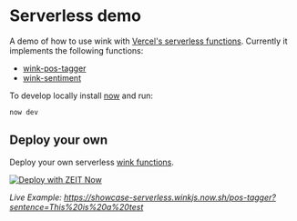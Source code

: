 # Serverless demo

A demo of how to use wink with [Vercel's serverless functions](https://zeit.co/docs/v2/serverless-functions/introduction). Currently it implements the following functions:

* [wink-pos-tagger](https://showcase-serverless.winkjs.now.sh/pos-tagger?sentence=He%20is%20trying%20to%20fish%20for%20fish%20in%20the%20lake.)
* [wink-sentiment](https://showcase-serverless.now.sh/twitter-sentiment?hashtag=gamedev)

To develop locally install [now](https://zeit.co/download) and run:
```
now dev
```

## Deploy your own

Deploy your own serverless [wink functions](http://github.com/winkjs/).

[![Deploy with ZEIT Now](https://zeit.co/button)](https://zeit.co/import/project?template=https://github.com/winkjs/showcase-serverless/tree/master)

_Live Example: https://showcase-serverless.winkjs.now.sh/pos-tagger?sentence=This%20is%20a%20test_
